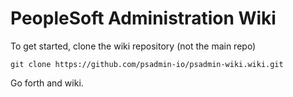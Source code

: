# PeopleSoft Administration Wiki

To get started, clone the wiki repository (not the main repo)

    git clone https://github.com/psadmin-io/psadmin-wiki.wiki.git
    
Go forth and wiki.
